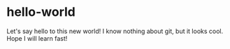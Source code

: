 # hello-world
Let's say hello to this new world!
I know nothing about git, but it looks cool. Hope I will learn fast!
